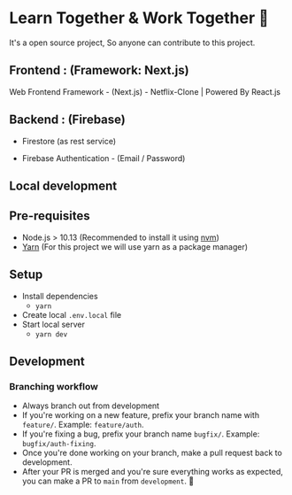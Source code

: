 # Learn Together & Work Together 🥳

It's a open source project, So anyone can contribute to this project.

## Frontend : (Framework: Next.js)

Web Frontend Framework - (Next.js) - Netflix-Clone | Powered By React.js

## Backend : (Firebase)

- Firestore (as rest service)

- Firebase Authentication - (Email / Password)

## Local development

## Pre-requisites

- Node.js > 10.13 (Recommended to install it using [nvm](https://github.com/nvm-sh/nvm#install--update-script))
- [Yarn](https://yarnpkg.com/getting-started/install) (For this project we will use yarn as a package manager)

## Setup

- Install dependencies
  - `yarn`
- Create local `.env.local` file
- Start local server
  - `yarn dev`

## Development

### Branching workflow

- Always branch out from development
- If you're working on a new feature, prefix your branch name with `feature/`. Example: `feature/auth`.
- If you're fixing a bug, prefix your branch name `bugfix/`. Example: `bugfix/auth-fixing`.
- Once you're done working on your branch, make a pull request back to development.
- After your PR is merged and you're sure everything works as expected, you can make a PR to `main` from `development`. 🎉
